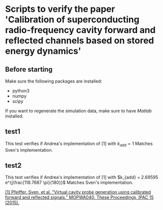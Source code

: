 # Scripts to verify the paper 'Calibration of superconducting radio-frequency cavity forward and reflected channels based on stored energy dynamics'

## Before starting

Make sure the following packages are installed:

- python3
- numpy
- scipy

If you want to regenerate the simulation data, make sure to have *Matlab* installed.

## test1

This test verifies if Andrea's implementation of [1] with $k_{add} = 1$  Matches Sven's implementation.

## test2

This test verifies if Andrea's implementation of [1] with $k_{add} = 2.69595 e^{j\frac{118.7687 \pi}{180}}$  Matches Sven's implementation.


[\[1\] Pfeiffer, Sven, et al. "Virtual cavity probe generation using calibrated forward and reflected signals." MOPWA040, These Proceedings, IPAC 15 \(2015\).](https://accelconf.web.cern.ch/IPAC2015/papers/mopwa040.pdf)

